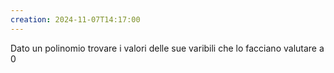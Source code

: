 ```yaml
---
creation: 2024-11-07T14:17:00
---
```

Dato un polinomio trovare i valori delle sue varibili che lo facciano valutare a $0$
